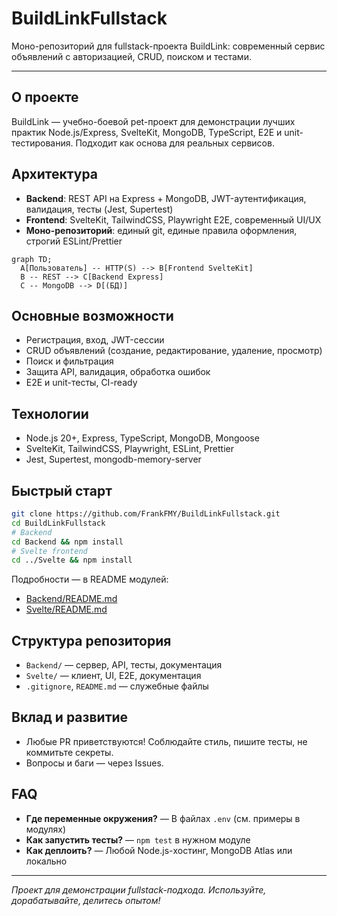 # BuildLinkFullstack

Моно-репозиторий для fullstack-проекта BuildLink: современный сервис объявлений с авторизацией, CRUD, поиском и тестами.

---

## О проекте

BuildLink — учебно-боевой pet-проект для демонстрации лучших практик Node.js/Express, SvelteKit, MongoDB, TypeScript, E2E и unit-тестирования. Подходит как основа для реальных сервисов.

## Архитектура

-   **Backend**: REST API на Express + MongoDB, JWT-аутентификация, валидация, тесты (Jest, Supertest)
-   **Frontend**: SvelteKit, TailwindCSS, Playwright E2E, современный UI/UX
-   **Моно-репозиторий**: единый git, единые правила оформления, строгий ESLint/Prettier

```mermaid
graph TD;
  A[Пользователь] -- HTTP(S) --> B[Frontend SvelteKit]
  B -- REST --> C[Backend Express]
  C -- MongoDB --> D[(БД)]
```

## Основные возможности

-   Регистрация, вход, JWT-сессии
-   CRUD объявлений (создание, редактирование, удаление, просмотр)
-   Поиск и фильтрация
-   Защита API, валидация, обработка ошибок
-   E2E и unit-тесты, CI-ready

## Технологии

-   Node.js 20+, Express, TypeScript, MongoDB, Mongoose
-   SvelteKit, TailwindCSS, Playwright, ESLint, Prettier
-   Jest, Supertest, mongodb-memory-server

## Быстрый старт

```bash
git clone https://github.com/FrankFMY/BuildLinkFullstack.git
cd BuildLinkFullstack
# Backend
cd Backend && npm install
# Svelte frontend
cd ../Svelte && npm install
```

Подробности — в README модулей:

-   [Backend/README.md](./Backend/README.md)
-   [Svelte/README.md](./Svelte/README.md)

## Структура репозитория

-   `Backend/` — сервер, API, тесты, документация
-   `Svelte/` — клиент, UI, E2E, документация
-   `.gitignore`, `README.md` — служебные файлы

## Вклад и развитие

-   Любые PR приветствуются! Соблюдайте стиль, пишите тесты, не коммитьте секреты.
-   Вопросы и баги — через Issues.

## FAQ

-   **Где переменные окружения?** — В файлах `.env` (см. примеры в модулях)
-   **Как запустить тесты?** — `npm test` в нужном модуле
-   **Как деплоить?** — Любой Node.js-хостинг, MongoDB Atlas или локально

---

_Проект для демонстрации fullstack-подхода. Используйте, дорабатывайте, делитесь опытом!_
